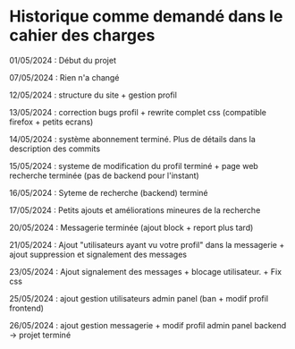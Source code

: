 # Historique comme demandé dans le cahier des charges

01/05/2024 : Début du projet

07/05/2024 : Rien n'a changé

12/05/2024 : structure du site + gestion profil

13/05/2024 : correction bugs profil + rewrite complet css (compatible firefox + petits ecrans)

14/05/2024 : système abonnement terminé. Plus de détails dans la description des commits

15/05/2024 : systeme de modification du profil terminé + page web recherche terminée (pas de backend pour l'instant)

16/05/2024 : Syteme de recherche (backend) terminé

17/05/2024 : Petits ajouts et améliorations mineures de la recherche

20/05/2024 : Messagerie terminée (ajout block + report plus tard)

21/05/2024 : Ajout "utilisateurs ayant vu votre profil" dans la messagerie + ajout suppression et signalement des messages

23/05/2024 : Ajout signalement des messages + blocage utilisateur. + Fix css 

25/05/2024 : ajout gestion utilisateurs admin panel (ban + modif profil frontend)

26/05/2024 : ajout gestion messagerie + modif profil admin panel backend -> projet terminé
